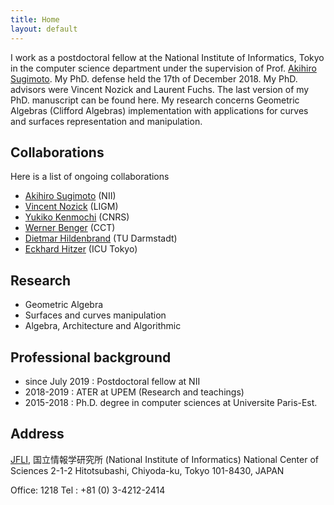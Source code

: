 ```yaml
---
title: Home
layout: default
---
```


I work as a postdoctoral fellow at the National Institute of Informatics, Tokyo in the computer science department under the supervision of Prof. [Akihiro Sugimoto](http://research.nii.ac.jp/~sugimoto/). My PhD. defense held the 17th of December 2018. My PhD. advisors were Vincent Nozick and Laurent Fuchs. The last version of my PhD. manuscript can be found here. My research concerns Geometric Algebras (Clifford Algebras) implementation with applications for curves and surfaces representation and manipulation.  



## Collaborations
Here is a list of ongoing collaborations
- [Akihiro Sugimoto](http://research.nii.ac.jp/~sugimoto/) (NII)
- [Vincent Nozick](http://www-igm.univ-mlv.fr/~vnozick/?lang=en) (LIGM)
- [Yukiko Kenmochi](http://igm.univ-mlv.fr/~kenmochi/index.php?section=home&subsection=&language=en) (CNRS)
- [Werner Benger](https://www.cct.lsu.edu/~werner/) (CCT)
- [Dietmar Hildenbrand](http://www.gaalop.de/dhilden/) (TU Darmstadt)
- [Eckhard Hitzer](https://gaupdate.wordpress.com/about/) (ICU Tokyo)


## Research
- Geometric Algebra
- Surfaces and curves manipulation
- Algebra, Architecture and Algorithmic


## Professional background
- since July 2019 : Postdoctoral fellow at NII
- 2018-2019 : ATER at UPEM (Research and teachings)
- 2015-2018 : Ph.D. degree in computer sciences at Universite Paris-Est.

## Address
[JFLI](https://jfliwp.prod.lamp.cnrs.fr/), 国立情報学研究所 (National Institute of Informatics)
National Center of Sciences
2-1-2 Hitotsubashi, Chiyoda-ku,
Tokyo 101-8430,
JAPAN

Office: 1218
Tel : +81 (0) 3-4212-2414